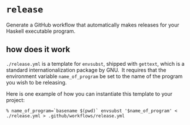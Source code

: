 # `release`

Generate a GitHub workflow that automatically makes releases for your Haskell executable program. 

## how does it work

`./release.yml` is a template for `envsubst`, shipped with `gettext`, which is a standard internationalization package by GNU. It requires that the environment variable `name_of_program` be set to the name of the program you wish to be releasing.

Here is one example of how you can instantiate this template to your project:

```
% name_of_program=`basename $(pwd)` envsubst '$name_of_program' < ./release.yml > .github/workflows/release.yml
```
